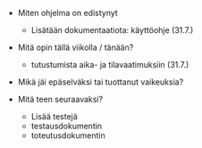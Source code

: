 
- Miten ohjelma on edistynyt
    - Lisätään dokumentaatiota: käyttöohje (31.7.)

    
- Mitä opin tällä viikolla / tänään?
   - tutustumista aika- ja tilavaatimuksiin (31.7.)
     

    
- Mikä jäi epäselväksi tai tuottanut vaikeuksia? 
    
   

- Mitä teen seuraavaksi?
    - Lisää testejä 
    - testausdokumentin
    - toteutusdokumentin


 
